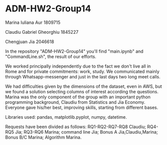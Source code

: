 # ADM-HW2-Group14

Marina Iuliana Aur 1809715

Claudiu Gabriel Gheorghiu 1845227

Chengjuan Jia 2046618

In the repository "ADM-HW2-Group14" you'll find "main.ipynb" and "CommandLine.sh", the result of our efforts.

We worked principally independently due to the fact we don't live all in Rome and for private commitments: work, study. We communicated mainly through Whatsapp-messenger and just in the last days two long meet calls.

We had difficulties given by the dimensions of the dataset, even in AWS, but we found a solution selecting columns of interest according the questions.
Marina was the only component of the group with an important python programming background, Claudiu from Statistics and Jia Economy. Everyone gave his/her best, improving skills, starting from different bases.

Libraries used: pandas, matplotlib.pyplot, numpy, datetime.

Requests have been divided as follows: 
RQ1-RQ2-RQ7-RQ8 Claudiu; 
RQ4-RQ5 Jia;
RQ3-RQ6 Marina;
command line Jia;
Bonus A Jia,Claudiu,Marina; 
Bonus B/C Marina; Algorithm Marina.
